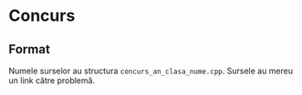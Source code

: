 # Concurs
## Format
Numele surselor au structura `concurs_an_clasa_nume.cpp`. Sursele au mereu un link către problemă.